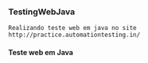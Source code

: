 
### TestingWebJava

`Realizando teste web em java no site http://practice.automationtesting.in/
`

#### Teste web em Java
